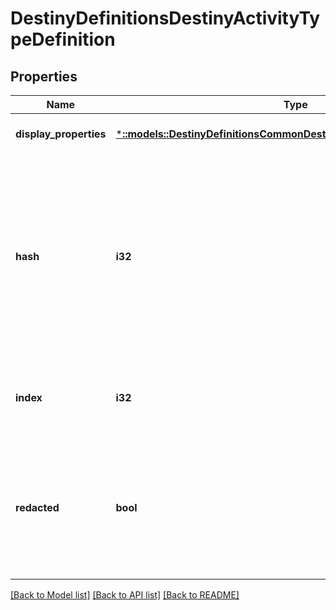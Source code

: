 # DestinyDefinitionsDestinyActivityTypeDefinition

## Properties
Name | Type | Description | Notes
------------ | ------------- | ------------- | -------------
**display_properties** | [***::models::DestinyDefinitionsCommonDestinyDisplayPropertiesDefinition**](Destiny.Definitions.Common.DestinyDisplayPropertiesDefinition.md) |  | [optional] [default to null]
**hash** | **i32** | The unique identifier for this entity. Guaranteed to be unique for the type of entity, but not globally.  When entities refer to each other in Destiny content, it is this hash that they are referring to. | [optional] [default to null]
**index** | **i32** | The index of the entity as it was found in the investment tables. | [optional] [default to null]
**redacted** | **bool** | If this is true, then there is an entity with this identifier/type combination, but BNet is not yet allowed to show it. Sorry! | [optional] [default to null]

[[Back to Model list]](../README.md#documentation-for-models) [[Back to API list]](../README.md#documentation-for-api-endpoints) [[Back to README]](../README.md)


